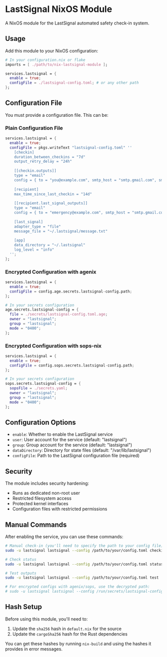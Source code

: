 # LastSignal NixOS Module

A NixOS module for the LastSignal automated safety check-in system.

## Usage

Add this module to your NixOS configuration:

```nix
# In your configuration.nix or flake
imports = [ ./path/to/nix-lastsignal-module ];

services.lastsignal = {
  enable = true;
  configFile = ./lastsignal-config.toml; # or any other path
};
```

## Configuration File

You must provide a configuration file. This can be:

### Plain Configuration File

```nix
services.lastsignal = {
  enable = true;
  configFile = pkgs.writeText "lastsignal-config.toml" ''
    [checkin]
    duration_between_checkins = "7d"
    output_retry_delay = "24h"
    
    [[checkin.outputs]]
    type = "email"
    config = { to = "you@example.com", smtp_host = "smtp.gmail.com", smtp_port = "587", username = "you@gmail.com", password = "app-password" }
    
    [recipient]
    max_time_since_last_checkin = "14d"
    
    [[recipient.last_signal_outputs]]
    type = "email"  
    config = { to = "emergency@example.com", smtp_host = "smtp.gmail.com", smtp_port = "587", username = "you@gmail.com", password = "app-password" }
    
    [last_signal]
    adapter_type = "file"
    message_file = "~/.lastsignal/message.txt"
    
    [app]
    data_directory = "~/.lastsignal"
    log_level = "info"
  '';
};
```

### Encrypted Configuration with agenix

```nix
services.lastsignal = {
  enable = true;
  configFile = config.age.secrets.lastsignal-config.path;
};

# In your secrets configuration
age.secrets.lastsignal-config = {
  file = ./secrets/lastsignal-config.toml.age;
  owner = "lastsignal";
  group = "lastsignal";
  mode = "0400";
};
```

### Encrypted Configuration with sops-nix

```nix
services.lastsignal = {
  enable = true;
  configFile = config.sops.secrets.lastsignal-config.path;
};

# In your secrets configuration
sops.secrets.lastsignal-config = {
  sopsFile = ./secrets.yaml;
  owner = "lastsignal";
  group = "lastsignal";
  mode = "0400";
};
```

## Configuration Options

- `enable`: Whether to enable the LastSignal service
- `user`: User account for the service (default: "lastsignal")
- `group`: Group account for the service (default: "lastsignal") 
- `dataDirectory`: Directory for state files (default: "/var/lib/lastsignal")
- `configFile`: Path to the LastSignal configuration file (required)

## Security

The module includes security hardening:
- Runs as dedicated non-root user
- Restricted filesystem access
- Protected kernel interfaces
- Configuration files with restricted permissions

## Manual Commands

After enabling the service, you can use these commands:

```bash
# Manual check-in (you'll need to specify the path to your config file)
sudo -u lastsignal lastsignal --config /path/to/your/config.toml checkin

# Check status  
sudo -u lastsignal lastsignal --config /path/to/your/config.toml status

# Test outputs
sudo -u lastsignal lastsignal --config /path/to/your/config.toml test

# For encrypted configs with agenix/sops, use the decrypted path:
# sudo -u lastsignal lastsignal --config /run/secrets/lastsignal-config checkin
```

## Hash Setup

Before using this module, you'll need to:

1. Update the `sha256` hash in `default.nix` for the source
2. Update the `cargoSha256` hash for the Rust dependencies

You can get these hashes by running `nix-build` and using the hashes it provides in error messages.